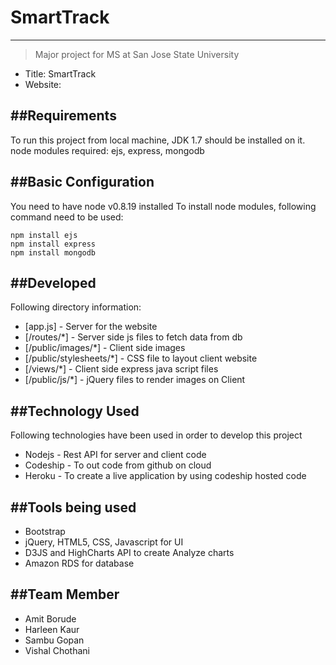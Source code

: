 # SmartTrack
--------------

> Major project for MS
> at San Jose State University
 - Title: SmartTrack
 - Website: 

##Requirements
--------------
To run this project from local machine, JDK 1.7 should be installed on it.
node modules required: ejs, express, mongodb

##Basic Configuration
--------------
You need to have node v0.8.19 installed
To install node modules, following command need to be used:

```
npm install ejs
npm install express
npm install mongodb
```


##Developed
--------------
Following directory information:

* [app.js] - Server for the website
* [/routes/*] - Server side js files to fetch data from db
* [/public/images/*] - Client side images
* [/public/stylesheets/*] - CSS file to layout client website
* [/views/*] - Client side express java script files 
* [/public/js/*] - jQuery files to render images on Client

##Technology Used
--------------
Following technologies have been used in order to develop this project

* Nodejs - Rest API for server and client code
* Codeship - To out code from github on cloud
* Heroku - To create a live application by using codeship hosted code

##Tools being used
--------------
* Bootstrap
* jQuery, HTML5, CSS, Javascript for UI
* D3JS and HighCharts API to create Analyze charts
* Amazon RDS for database

##Team Member
--------------
* Amit Borude
* Harleen Kaur
* Sambu Gopan
* Vishal Chothani 


